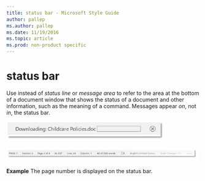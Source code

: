 ```yaml
---
title: status bar - Microsoft Style Guide
author: pallep
ms.author: pallep
ms.date: 11/19/2016
ms.topic: article
ms.prod: non-product specific
---
```


# status bar

Use instead of *status line* or *message area* to refer
to the area at the bottom of a document window that shows the
status of a document and other information, such as the meaning of a
command. Messages appear *on*, not *in*, the status bar.

![](media/status-bar/1622172745.png)

![](media/status-bar/1474851511.png)

**Example** The page number is displayed on the status bar.
